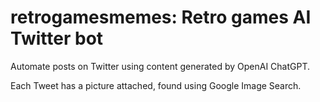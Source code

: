 # retrogamesmemes: Retro games AI Twitter bot

Automate posts on Twitter using content generated by OpenAI ChatGPT.

Each Tweet has a picture attached, found using Google Image Search.
